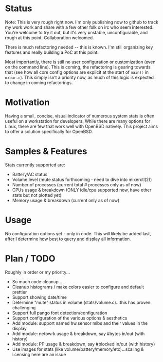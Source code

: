 # Status

Note: This is very rough right now. I'm only publishing now to github to track
my work work and share with a few other folk on irc who seem interested.
You're welcome to try it out, but it's very unstable, unconfigurable, and
rough at this point. Collaboration welcomed.

There is much refactoring needed -- this is known. I'm still organizing key
features and really building a PoC at this point.

Most importantly, there is still no user configuration or customization (even
on the command line). This is coming, the refactoring is gearing towards that
(see how all core config options are explicit at the start of `main()` in
`oxbar.c`). This simply isn't a priority now, as much of this logic is
expected to change in coming refactorings.

# Motivation

Having a small, concise, visual indicator of numerous system stats is often
useful on a workstation for developers. While there are many options for Linux,
there are few that work well with OpenBSD natively. This project aims to offer
a solution specifically for OpenBSD.

# Samples & Features

Stats currently supported are:

   * Battery/AC status 
   * Volume level (mute status forthcoming - need to dive into mixerctl(2))
   * Number of processes (current total # processes only as of now)
   * CPUs usage & breakdown (ONLY idle/cpu supported now, have other stats but
     not plotted yet)
   * Memory usage & breakdown (current only as of now)

# Usage

No configuration options yet - only in code. This will likely be added last,
after I determine how best to query and display all information.

# Plan / TODO

Roughly in order or my priority...

   * So much code cleanup...
   * Cleanup histograms / make colors easier to configure and default prettier
   * Support showing date/time
   * Determine "mute" status in volume (stats/volume.c)...this has proven
     challenging
   * Support full pango font detection/configuration
   * Support configuration of the various options & aesthetics
   * Add module: support named hw.sensor mibs and their values in the display
   * Add module: netowrk usage & breakdown, say #bytes in/out (with history)
   * Add module: PF usage & breakdown, say #blocked in/out (with history)
   * Use images for stats (like volume/battery/memory/etc)...scaling &
     licensing here are an issue


